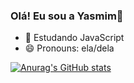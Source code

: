 ### Olá! Eu sou a Yasmim👋

- 🌱 Estudando JavaScript
- 😄 Pronouns: ela/dela

[![Anurag's GitHub stats](https://github-readme-stats.vercel.app/api0302cmd=anuraghazra)](https://github.com/anuraghazra/github-readme-stats)
